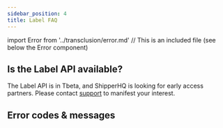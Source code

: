 ```yaml
---
sidebar_position: 4
title: Label FAQ
---
```

import Error from '../transclusion/error.md' // This is an included file (see below the Error component)

## Is the Label API available?

The Label API is in Tbeta, and ShipperHQ is looking for early access partners.
Please contact [support](mailto:support@shipperhq.com) to manifest your interest.

## Error codes & messages

[//]: # (This is an imported file - Do not modify directly this section)
[//]: # (Look for the import statement at the top of the file to have the path of the included file)
<Error components={props.components} />